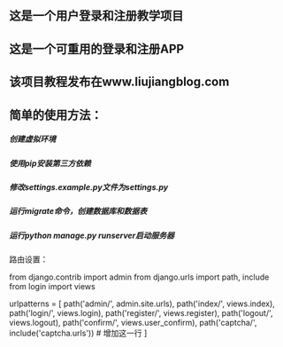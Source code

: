 ## 这是一个用户登录和注册教学项目
## 这是一个可重用的登录和注册APP
## 该项目教程发布在www.liujiangblog.com

## 简单的使用方法：


##### 创建虚拟环境
##### 使用pip安装第三方依赖
##### 修改settings.example.py文件为settings.py
##### 运行migrate命令，创建数据库和数据表
##### 运行python manage.py runserver启动服务器

路由设置：

from django.contrib import admin
from django.urls import path, include
from login import views

urlpatterns = [
    path('admin/', admin.site.urls),
    path('index/', views.index),
    path('login/', views.login),
    path('register/', views.register),
    path('logout/', views.logout),
    path('confirm/', views.user_confirm),
    path('captcha/', include('captcha.urls'))   # 增加这一行
]